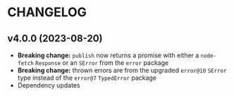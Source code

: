 CHANGELOG
=========

v4.0.0 (2023-08-20)
-------------------

 - **Breaking change:** `publish` now returns a promise with either a `node-fetch` `Response` or an `SError` from the `error` package
 - **Breaking change:** thrown errors are from the upgraded `error@10` `SError` type instead of the `error@7` `TypedError` package
 - Dependency updates
